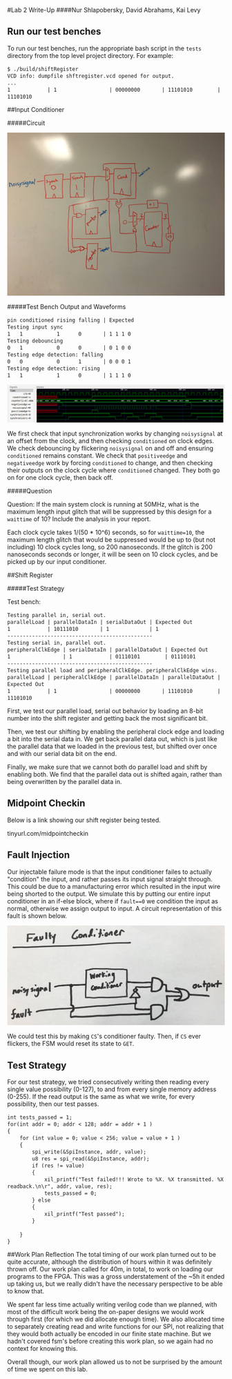 #Lab 2 Write-Up
####Nur Shlapobersky, David Abrahams, Kai Levy

## Run our test benches

To run our test benches, run the appropriate bash script in the `tests` directory from the top level project directory. For example:

```
$ ./build/shiftRegister
VCD info: dumpfile shftregister.vcd opened for output.
...
1            | 1                 | 00000000       | 11101010        | 11101010
```

##Input Conditioner

#####Circuit

![](pics/circuit.jpg)

#####Test Bench Output and Waveforms

```
pin conditioned rising falling | Expected
Testing input sync
1   1           1      0       | 1 1 1 0
Testing debouncing
0   1           0      0       | 0 1 0 0
Testing edge detection: falling
0   0           0      1       | 0 0 0 1
Testing edge detection: rising
1   1           1      0       | 1 1 1 0
```

![](pics/input_conditioner_wave.png)

We first check that input synchronization works by changing `noisysignal` at an offset from the clock, and then checking `conditioned` on clock edges. We check debouncing by flickering `noisysignal` on and off and ensuring `conditioned` remains constant. We check that `positiveedge` and `negativeedge` work by forcing `conditioned` to change, and then checking their outputs on the clock cycle where `conditioned` changed. They both go on for one clock cycle, then back off.

#####Question

Question: If the main system clock is running at 50MHz, what is the maximum length input glitch that will be suppressed by this design for a `waittime` of 10? Include the analysis in your report.

Each clock cycle takes 1/(50 * 10^6) seconds, so for `waittime=10`, the maximum length glitch that would be suppressed would be up to (but not including) 10 clock cycles long, so 200 nanoseconds. If the glitch is 200 nanoseconds seconds or longer, it will be seen on 10 clock cycles, and be picked up by our input conditioner.

##Shift Register

#####Test Strategy

Test bench:

```
Testing parallel in, serial out.
parallelLoad | parallelDataIn | serialDataOut | Expected Out
1            | 10111010       | 1             | 1
-----------------------------------------------
Testing serial in, parallel out.
peripheralClkEdge | serialDataIn | parallelDataOut | Expected Out
1                 | 1            | 01110101        | 01110101
-----------------------------------------------
Testing parallel load and peripheralClkEdge. peripheralClkEdge wins.
parallelLoad | peripheralClkEdge | parallelDataIn | parallelDataOut | Expected Out
1            | 1                 | 00000000       | 11101010        | 11101010
```

First, we test our parallel load, serial out behavior by loading an 8-bit number into the shift register and getting back the most significant bit.

Then, we test our shifting by enabling the peripheral clock edge and loading a bit into the serial data in. We get back parallel data out, which is just like the parallel data that we loaded in the previous test, but shifted over once and with our serial data bit on the end.

Finally, we make sure that we cannot both do parallel load and shift by enabling both. We find that the parallel data out is shifted again, rather than being overwritten by the parallel data in.

## Midpoint Checkin

Below is a link showing our shift register being tested.

tinyurl.com/midpointcheckin

## Fault Injection

Our injectable failure mode is that the input conditioner failes to actually "condition" the input, and rather passes its input signal straight through. This could be due to a manufacturing error which resulted in the input wire being shorted to the output. We simulate this by putting our entire input conditioner in an if-else block, where if `fault==0` we condition the input as normal, otherwise we assign output to input. A circuit representation of this fault is shown below.

![](pics/faulty_conditioner.jpg)

We could test this by making `CS`'s conditioner faulty. Then, if `CS` ever flickers, the FSM would reset its state to `GET`.


## Test Strategy

For our test strategy, we tried consecutively writing then reading every single value possibility (0-127), to and from every single memory address (0-255). If the read output is the same as what we write, for every possibility, then our test passes.

```
int tests_passed = 1;
for(int addr = 0; addr < 128; addr = addr + 1 )
{
	for (int value = 0; value < 256; value = value + 1 )
	{
		spi_write(&SpiInstance, addr, value);
		u8 res = spi_read(&SpiInstance, addr);
		if (res != value)
		{
			xil_printf("Test failed!!! Wrote to %X. %X transmitted. %X readback.\n\r", addr, value, res);
			tests_passed = 0;
		} else
		{
			xil_printf("Test passed");
		}

	}
}
```

##Work Plan Reflection
The total timing of our work plan turned out to be quite accurate, although the distribution of hours within it was definitely thrown off.
Our work plan called for 40m, in total, to work on loading our programs to the FPGA. This was a gross understatement of the ~5h it ended up taking us, but we really didn't have the necessary perspective to be able to know that.

We spent far less time actually writing verilog code than we planned, with most of the difficult work being the on-paper designs we would work through first (for which we did allocate enough time).
We also allocated time to separately creating read and write functions for our SPI, not realizing that they would both actually be encoded in our finite state machine. But we hadn't covered fsm's before creating this work plan, so we again had no context for knowing this.

Overall though, our work plan allowed us to not be surprised by the amount of time we spent on this lab.